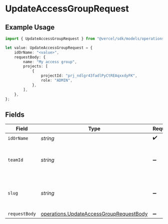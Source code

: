 # UpdateAccessGroupRequest

## Example Usage

```typescript
import { UpdateAccessGroupRequest } from "@vercel/sdk/models/operations";

let value: UpdateAccessGroupRequest = {
    idOrName: "<value>",
    requestBody: {
        name: "My access group",
        projects: [
            {
                projectId: "prj_ndlgr43fadlPyCtREAqxxdyFK",
                role: "ADMIN",
            },
        ],
    },
};
```

## Fields

| Field                                                                                              | Type                                                                                               | Required                                                                                           | Description                                                                                        |
| -------------------------------------------------------------------------------------------------- | -------------------------------------------------------------------------------------------------- | -------------------------------------------------------------------------------------------------- | -------------------------------------------------------------------------------------------------- |
| `idOrName`                                                                                         | *string*                                                                                           | :heavy_check_mark:                                                                                 | N/A                                                                                                |
| `teamId`                                                                                           | *string*                                                                                           | :heavy_minus_sign:                                                                                 | The Team identifier to perform the request on behalf of.                                           |
| `slug`                                                                                             | *string*                                                                                           | :heavy_minus_sign:                                                                                 | The Team slug to perform the request on behalf of.                                                 |
| `requestBody`                                                                                      | [operations.UpdateAccessGroupRequestBody](../../models/operations/updateaccessgrouprequestbody.md) | :heavy_minus_sign:                                                                                 | N/A                                                                                                |